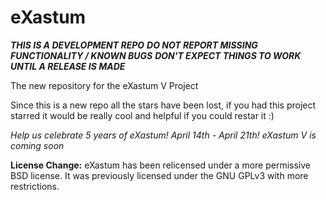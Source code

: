 eXastum
=======

***THIS IS A DEVELOPMENT REPO***
***DO NOT REPORT MISSING FUNCTIONALITY / KNOWN BUGS***
***DON'T EXPECT THINGS TO WORK UNTIL A RELEASE IS MADE***

The new repository for the eXastum V Project

Since this is a new repo all the stars have been lost, if you had this project starred it would be really cool and helpful if you could restar it :)

*Help us celebrate 5 years of eXastum! April 14th - April 21th!*
*eXastum V is coming soon*

**License Change:**
eXastum has been relicensed under a more permissive BSD license.
It was previously licensed under the GNU GPLv3 with more restrictions.
